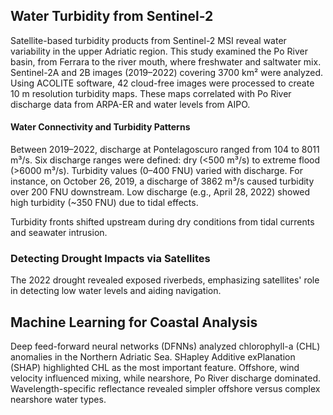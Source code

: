 ## Water Turbidity from Sentinel-2

Satellite-based turbidity products from Sentinel-2 MSI reveal water variability in the upper Adriatic region. This study examined the Po River basin, from Ferrara to the river mouth, where freshwater and saltwater mix.
Sentinel-2A and 2B images (2019–2022) covering 3700 km² were analyzed. Using ACOLITE software, 42 cloud-free images were processed to create 10 m resolution turbidity maps. These maps correlated with Po River discharge data from ARPA-ER and water levels from AIPO.


#### Water Connectivity and Turbidity Patterns

Between 2019–2022, discharge at Pontelagoscuro ranged from 104 to 8011 m³/s. Six discharge ranges were defined: dry (<500 m³/s) to extreme flood (>6000 m³/s). Turbidity values (0–400 FNU) varied with discharge. For instance, on October 26, 2019, a discharge of 3862 m³/s caused turbidity over 200 FNU downstream. Low discharge (e.g., April 28, 2022) showed high turbidity (~350 FNU) due to tidal effects.

Turbidity fronts shifted upstream during dry conditions from tidal currents and seawater intrusion.

### Detecting Drought Impacts via Satellites

The 2022 drought revealed exposed riverbeds, emphasizing satellites' role in detecting low water levels and aiding navigation.


## Machine Learning for Coastal Analysis

Deep feed-forward neural networks (DFNNs) analyzed chlorophyll-a (CHL) anomalies in the Northern Adriatic Sea. SHapley Additive exPlanation (SHAP) highlighted CHL as the most important feature. Offshore, wind velocity influenced mixing, while nearshore, Po River discharge dominated. Wavelength-specific reflectance revealed simpler offshore versus complex nearshore water types.




